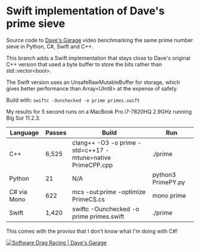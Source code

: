 # Swift implementation of Dave's prime sieve

Source code to [Dave's Garage](https://www.youtube.com/c/DavesGarage/featured) video
benchmarking the same prime number sieve in Python, C#, Swift and C++.

This branch adds a Swift implementation that stays close to Dave's original C++ version that used a byte buffer to store the bits rather than std::vector\<bool\>.

The Swift version uses an UnsafeRawMutableBuffer for storage, which gives better performance than Array\<UInt8\> at the expense of safety.

Build with: `swiftc -Ounchecked -o prime primes.swift`

My results for 5 second runs on a MacBook Pro i7-7820HQ 2.9GHz running Big Sur 11.2.3.

| Language    | Passes |Build                                                     |Run               |
| ----------- | ------ |----------------------------------------------------------|------------------|
| C++         | 6,525  |clang++ -O3 -o prime -std=c++17 -mtune=native PrimeCPP.cpp|./prime           |
| Python      | 21     |N/A                                                       |python3 PrimePY.py|
| C# via Mono | 622    |mcs -out:prime -optimize PrimeCS.cs                       |mono prime        |
| Swift       | 1,420  |swiftc -Ounchecked -o prime primes.swift                  |./prime           |

This comes with the proviso that I don't know what I'm doing with C#!

[![Software Drag Racing | Dave's Garage](https://img.youtube.com/vi/D3h62rgewZM/0.jpg)](https://youtu.be/D3h62rgewZM)
